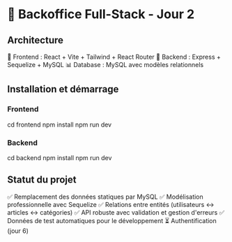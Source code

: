 # 🚀 Backoffice Full-Stack - Jour 2

## Architecture
🎨 Frontend : React + Vite + Tailwind + React Router
🔧 Backend : Express + Sequelize + MySQL
📊 Database : MySQL avec modèles relationnels

## Installation et démarrage

### Frontend
cd frontend
npm install
npm run dev

### Backend
cd backend
npm install
npm run dev

## Statut du projet
✅ Remplacement des données statiques par MySQL
✅ Modélisation professionnelle avec Sequelize
✅ Relations entre entités (utilisateurs ↔ articles ↔ catégories)
✅ API robuste avec validation et gestion d'erreurs
✅ Données de test automatiques pour le développement
⏳ Authentification (jour 6) 